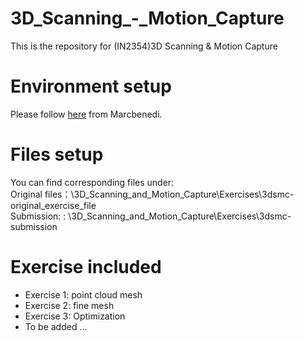 # 3D_Scanning_-_Motion_Capture
This is the repository for (IN2354)3D Scanning & Motion Capture
# Environment setup
Please follow [here](https://github.com/marcbenedi/3dsmc-env?tab=readme-ov-file) from Marcbenedi.  
# Files setup
You can find corresponding files under:  
Original files：\3D_Scanning_and_Motion_Capture\Exercises\3dsmc-original_exercise_file  
Submission: : \3D_Scanning_and_Motion_Capture\Exercises\3dsmc-submission
# Exercise included
- Exercise 1: point cloud mesh
- Exercise 2: fine mesh
- Exercise 3: Optimization
- To be added ...
